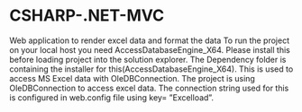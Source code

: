 # CSHARP-.NET-MVC
Web application to render excel data and format the data
To run the project on your local host you need AccessDatabaseEngine_X64.
Please install this before loading project into the solution explorer.
The Dependency folder is containing the installer for this(AccessDatabaseEngine_X64).
This is used to access MS Excel data with OleDBConnection. The project is using OleDBConnection to access excel data. 
The connection string used for this is configured in web.config file using key= ”Excelload”.
